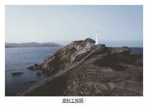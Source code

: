 <center>
    <img src="images/sql/yoal-desurmont-619654-unsplash.jpg" style="width:90%"/>
</center>
<center>
    <a href="https://unsplash.com/photos/pcLLI0MTDNg?utm_source=unsplash&utm_medium=referral&utm_content=creditCopyText" target="_blank">資料工程師</a>
    <font color='purple'>: </font>
    <br>
</center>


